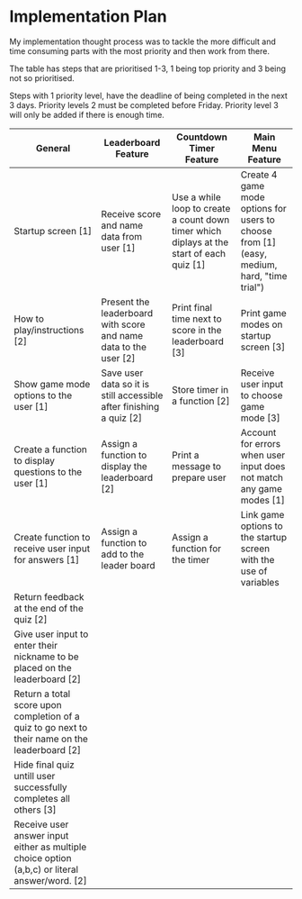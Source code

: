 # Implementation Plan

My implementation thought process was to tackle the more difficult and time consuming parts with the most priority and then work from there.

The table has steps that are prioritised 1-3, 1 being top priority and 3 being not so prioritised.

Steps with 1 priority level, have the deadline of being completed in the next 3 days. Priority levels 2 must be completed before Friday. Priority level 3 will only be added if there is enough time. 


| General | Leaderboard Feature | Countdown Timer Feature | Main Menu Feature |
| --- | --- | --- | -- |
| Startup screen [1]  |  Receive score and name data from user [1]   | Use a while loop to create a count down timer which diplays at the start of each quiz   [1]  |  Create 4 game mode options for users to choose from [1] (easy, medium, hard, "time trial") |
| How to play/instructions  [2] | Present the leaderboard with score and name data to the user [2] | Print final time next to score in the leaderboard [3] |  Print game modes on startup screen [3]
| Show game mode options to the user [1] | Save user data so it is still accessible after finishing a quiz [2]| Store timer in a function [2]|  Receive user input to choose game mode [3]
| Create a function to display questions to the user [1] |  Assign a function to display the leaderboard [2]|Print a message to prepare user|Account for errors when user input does not match any game modes [1]
| Create function to receive user input for answers [1] |Assign a function to add to the leader board |Assign a function for the timer |Link game options to the startup screen with the use of variables
| Return feedback at the end of the quiz [2] | |
| Give user input to enter their nickname to be placed on the leaderboard [2]
| Return a total score upon completion of a quiz to go next to their name on the leaderboard [2]
| Hide final quiz untill user successfully completes all others [3]
| Receive user answer input either as multiple choice option (a,b,c) or literal answer/word. [2]